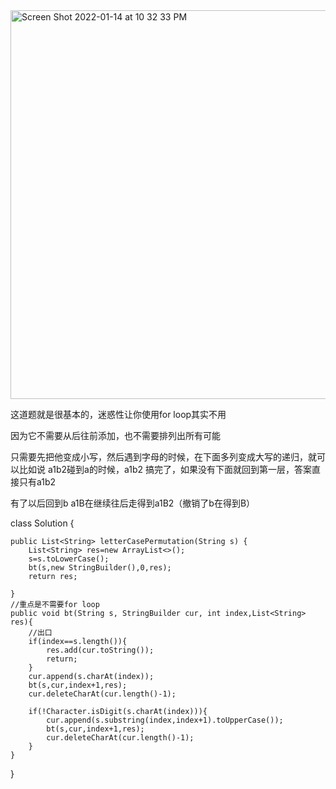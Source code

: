 <img width="622" alt="Screen Shot 2022-01-14 at 10 32 33 PM" src="https://user-images.githubusercontent.com/59748598/149611923-ea7e272e-1a76-4f03-a0cd-42afa0697854.png">


这道题就是很基本的，迷惑性让你使用for loop其实不用

因为它不需要从后往前添加，也不需要排列出所有可能

只需要先把他变成小写，然后遇到字母的时候，在下面多列变成大写的递归，就可以比如说 a1b2碰到a的时候，a1b2 搞完了，如果没有下面就回到第一层，答案直接只有a1b2

有了以后回到b  a1B在继续往后走得到a1B2（撤销了b在得到B）


class Solution {

    public List<String> letterCasePermutation(String s) {
        List<String> res=new ArrayList<>();
        s=s.toLowerCase();
        bt(s,new StringBuilder(),0,res);
        return res;
        
    }
    //重点是不需要for loop
    public void bt(String s, StringBuilder cur, int index,List<String> res){
        //出口
        if(index==s.length()){
            res.add(cur.toString());
            return;
        }
        cur.append(s.charAt(index));
        bt(s,cur,index+1,res);
        cur.deleteCharAt(cur.length()-1);
        
        if(!Character.isDigit(s.charAt(index))){
            cur.append(s.substring(index,index+1).toUpperCase());
            bt(s,cur,index+1,res);
            cur.deleteCharAt(cur.length()-1);
        }
    }
}
